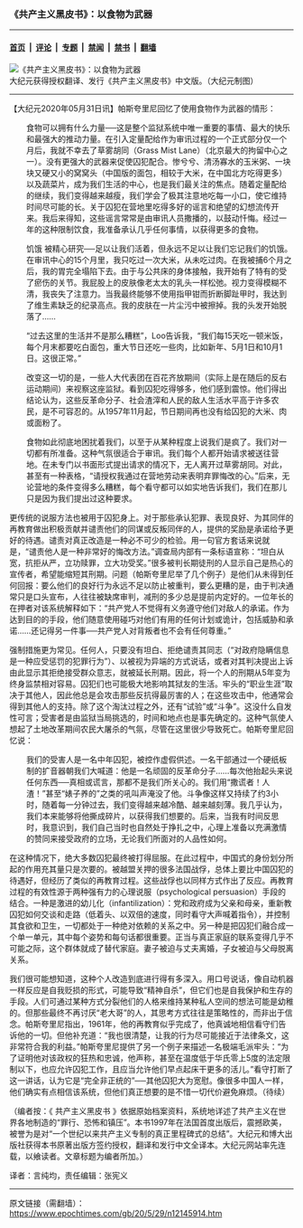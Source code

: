 ### 《共产主义黑皮书》：以食物为武器

---

#### [首页](../../../..?n12145914) &nbsp;|&nbsp; [评论](../../../../../epoch-comment?n12145914) &nbsp;|&nbsp; [专题](../../../../../epoch-special?n12145914) &nbsp;|&nbsp; [禁闻](../../../../../epoch-news?n12145914) &nbsp;|&nbsp; [禁书](../../../../../books?n12145914) &nbsp;|&nbsp; [翻墙](https://github.com/gfw-breaker/nogfw/blob/master/README.md?n12145914)


<div><img alt="《共产主义黑皮书》：以食物为武器" class="attachment-djy_600_400 size-djy_600_400 wp-post-image" src="https://i.epochtimes.com/assets/uploads/2017/12/dcbb5ad1ea37934a168afd29d68d142e-600x400.jpg"/>
<div class="caption">
 大纪元获得授权翻译、发行《共产主义黑皮书》中文版。（大纪元制图）
</div></div><hr/><div class="post_content" id="artbody" itemprop="articleBody">
 <!-- article content begin -->
 <p>
  【大纪元2020年05月31日讯】帕斯夸里尼回忆了使用食物作为武器的情形：
 </p>
 <p style="padding-left: 30px;">
  食物可以拥有什么力量──这是整个监狱系统中唯一重要的事情、最大的快乐和最强大的推动力量。在引入定量配给作为审讯过程的一个正式部分仅一个月后，我就不幸去了草雾胡同（Grass Mist Lane）（北京最大的拘留中心之一）。没有更强大的武器来促使囚犯配合。惨兮兮、清汤寡水的玉米粥、一块块又硬又小的窝窝头（中国版的面包，相较于大米，在中国北方吃得更多）以及蔬菜片，成为我们生活的中心，也是我们最关注的焦点。随着定量配给的继续，我们变得越来越瘦，我们学会了极其注意地吃每一小口，使它维持时间尽可能的长。关于囚犯在营地里吃得多好的谣言和绝望的幻想流传开来。我后来得知，这些谣言常常是由审讯人员撒播的，以鼓动忏悔。经过一年的这种限制饮食，我准备承认几乎任何事情，以获得更多的食物。
 </p>
 <p style="padding-left: 30px;">
  <ok href="https://www.epochtimes.com/gb/tag/%E9%A5%A5%E9%A5%BF.html">
   饥饿
  </ok>
  被精心研究──足以让我们活着，但永远不足以让我们忘记我们的饥饿。在审讯中心的15个月里，我只吃过一次大米，从未吃过肉。在我被捕6个月之后，我的胃完全塌陷下去。由于与公共床的身体接触，我开始有了特有的受了瘀伤的关节。我屁股上的皮肤像老太太的乳头一样松弛。视力变得模糊不清，我丧失了注意力。当我最终能够不使用指甲钳而折断脚趾甲时，我达到了维生素缺乏的纪录高点。我的皮肤在一片尘污中被擦掉。我的头发开始脱落了……
 </p>
 <p style="padding-left: 30px;">
  “过去这里的生活并不是那么糟糕”，Loo告诉我，“我们每15天吃一顿米饭，每个月末都要吃白面包，重大节日还吃一些肉，比如新年、5月1日和10月1日。这很正常。”
 </p>
 <p style="padding-left: 30px;">
  改变这一切的是，一些人大代表团在百花齐放期间（实际上是在随后的反右运动期间）来视察这座监狱。看到囚犯吃得够多，他们感到震惊。他们得出结论认为，这些反革命分子、社会渣滓和人民的敌人生活水平高于许多农民，是不可容忍的。从1957年11月起，节日期间再也没有给囚犯的大米、肉或面粉了。
 </p>
 <p style="padding-left: 30px;">
  食物如此彻底地困扰着我们，以至于从某种程度上说我们是疯了。我们对一切都有所准备。这种气氛很适合于审讯。我们每个人都开始请求被送往营地。在未专门以书面形式提出请求的情况下，无人离开过草雾胡同。对此，甚至有一种表格，“请授权我通过在营地劳动来表明弃罪悔改的心。”后来，无论营地的条件变得多么糟糕，每个看守都可以如实地告诉我们，我们在那儿只是因为我们提出过这种要求。
 </p>
 <p>
  更传统的说服方法也被用于囚犯身上。对于那些承认犯罪、表现良好、为其同伴的再教育做出积极贡献并谴责他们的同谋或反叛同伴的人，提供的奖励是承诺给予更好的待遇。谴责对真正改造是一种必不可少的检验。用一句官方套话来说就是，“谴责他人是一种非常好的悔改方法。”调查局内部有一条标语宣称：“坦白从宽，抗拒从严，立功赎罪，立大功受奖。”很多被判长期徒刑的人显示自己是热心的宣传者，希望能缩短其刑期。问题（帕斯夸里尼举了几个例子）是他们从未得到任何回报：要么他们的良好行为永远不足以防止被重判，要么更糟的是，由于判决通常只是口头宣布，人往往被缺席审判，减刑的多少总是提前内定好的。一位年长的在押者对该系统解释如下：“共产党人不觉得有义务遵守他们对敌人的承诺。作为达到目的的手段，他们随意使用碰巧对他们有用的任何计划或诡计，包括威胁和承诺……还记得另一件事──共产党人对背叛者也不会有任何尊重。”
 </p>
 <p>
  强制措施更为常见。任何人，只要没有坦白、拒绝谴责其同志（“对政府隐瞒信息是一种应受惩罚的犯罪行为”）、以被视为异端的方式说话，或者对其判决提出上诉由此显示其拒绝接受群众意志，就被延长刑期。因此，将一个人的刑期从5年变为终身监禁相对容易。囚犯们也可能极大地影响其狱友的生活。牢头的“职业生涯”取决于其他人，因此他总是会攻击那些反抗得最厉害的人；在这些攻击中，他通常会得到其他人的支持。除了这个淘汰过程之外，还有“试验”或“斗争”。这没什么自发性可言；受害者是由监狱当局挑选的，时间和地点也是事先确定的。这种气氛使人想起了土地改革期间农民大屠杀的气氛，尽管在这里很少导致死亡。帕斯夸里尼回忆说：
 </p>
 <p style="padding-left: 30px;">
  我们的受害人是一名中年囚犯，被控作虚假供述。一名干部通过一个硬纸板制的扩音器朝我们大喊道：他是一名顽固的反革命分子……每次他抬起头来说任何东西──真相或谎言，那都不是我们所关心的。我们用“撒谎者！人渣！”甚至“婊子养的”之类的吼叫声淹没了他。斗争像这样又持续了约3小时，随着每一分钟过去，我们变得越来越冷酷、越来越刻薄。我几乎认为，我们本来能够将他撕成碎片，以获得我们想要的。后来，当我有时间反思时，我意识到，我们自己当时也自然处于挣扎之中，心理上准备以充满激情的赞同来接受政府的立场，无论我们所面对的人品性如何。
 </p>
 <p>
  在这种情况下，绝大多数囚犯最终被打得屈服。在此过程中，中国式的身份划分所起的作用充其量只是次要的。被越盟关押的很多法国战俘，总体上要比中国囚犯的待遇好，但经历了类似的再教育过程。这些战俘也以同样方式作出了反应。再教育过程的有效性源于两种强有力的心理说服（psychological persuasion）手段的结合。一种是激进的幼儿化（infantilization）：党和政府成为父亲和母亲，重新教囚犯如何交谈和走路（低着头、以双倍的速度，同时看守大声喊着指令），并控制其食欲和卫生，一切都处于一种绝对依赖的关系之中。另一种是把囚犯们融合成一个单一单元，其中每个姿势和每句话都很重要。正当与真正家庭的联系变得几乎不可能之际，这个群体就成了替代家庭。妻子被迫与丈夫离婚，子女被迫与父母脱离关系。
 </p>
 <p>
  我们很可能想知道，这种个人改造到底进行得有多深入。用口号说话，像自动机器一样反应是自我贬损的形式，可能导致“精神自杀”，但它们也是自我保护和生存的手段。人们可通过某种方式分裂他们的人格来维持某种私人空间的想法可能是幼稚的。但那些最终不再讨厌“老大哥”的人，其思考方式往往是策略性的，而非出于信念。帕斯夸里尼指出，1961年，他的再教育似乎完成了，他真诚地相信看守们告诉他的一切。但他补充道：“我也很清楚，让我的行为尽可能接近于法律条文，这非常符合我的利益。”帕斯夸里尼提供了另一个例子来描述一名极端毛派牢头：“为了证明他对该政权的狂热和忠诚，他声称，甚至在温度低于华氏零上5度的法定限制以下，也应允许囚犯工作，且应当允许他们早点起床干更多的活儿。”看守打断了这一讲话，认为它是“完全非正统的”──其他囚犯大为宽慰。像很多中国人一样，他们确实有点相信该系统，但他们真正想要的是不惜一切代价避免麻烦。（待续）
 </p>
 <p>
  （编者按：《
  <ok href="https://www.epochtimes.com/gb/tag/%E5%85%B1%E4%BA%A7%E4%B8%BB%E4%B9%89%E9%BB%91%E7%9A%AE%E4%B9%A6.html">
   共产主义黑皮书
  </ok>
  》依据原始档案资料，系统地详述了共产主义在世界各地制造的“罪行、恐怖和镇压”。本书1997年在法国首度出版后，震撼欧美，被誉为是对“一个世纪以来共产主义专制的真正里程碑式的总结”。大纪元和博大出版社获得本书原著出版方签约授权，翻译和发行中文全译本。大纪元网站率先连载，以飨读者。文章标题为编者所加。）
 </p>
 <p>
  译者：言纯均，责任编辑：张宪义
 </p>
 <!-- article content end -->
 <div id="below_article_ad">
 </div>
</div>


---

原文链接（需翻墙）：https://www.epochtimes.com/gb/20/5/29/n12145914.htm